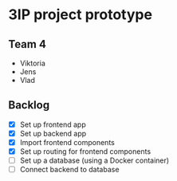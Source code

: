 # 3IP project prototype

## Team 4

- Viktoria
- Jens
- Vlad

## Backlog

- [x] Set up frontend app
- [x] Set up backend app
- [x] Import frontend components
- [x] Set up routing for frontend components
- [ ] Set up a database (using a Docker container)
- [ ] Connect backend to database
